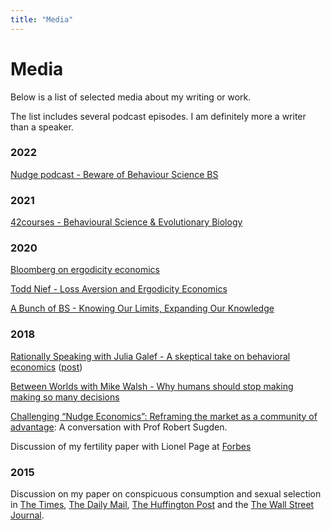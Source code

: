 ```yaml
---
title: "Media"
---
```


# Media

Below is a list of selected media about my writing or work.

The list includes several podcast episodes. I am definitely more a writer than a speaker.

### 2022

[Nudge podcast - Beware of Behaviour Science BS](https://www.nudgepodcast.com/podcast/episode/31c2d373/75-beware-of-behaviour-science-bs)

### 2021

[42courses - Behavioural Science & Evolutionary Biology](https://anchor.fm/42courses/episodes/Jason-Collins---Behavioural-Science--Evolutionary-Biology-epfoqs)

### 2020

[Bloomberg on ergodicity economics](https://www.bloomberg.com/news/articles/2020-12-11/everything-we-ve-learned-about-modern-economic-theory-is-wrong)

[Todd Nief - Loss Aversion and Ergodicity Economics](https://toddnief.com/jason-collins-interview/)

[A Bunch of BS - Knowing Our Limits, Expanding Our Knowledge](https://www.behaviorist.biz/bspodcast/jason-collins)

### 2018

[Rationally Speaking with Julia Galef - A skeptical take on behavioral economics](http://rationallyspeakingpodcast.org/219-a-skeptical-take-on-behavioral-economics-jason-collins/) ([post](/me-on-rationally-speaking-plus-some-additional-thoughts/))

[Between Worlds with Mike Walsh - Why humans should stop making making so many decisions](https://soundcloud.com/mikewalsh/jason-collins)

[Challenging “Nudge Economics”: Reframing the market as a community of advantage](https://www.themintmagazine.com/challenging-nudge-economics-reframing-the-market-as-a-community-of-advantage): A conversation with Prof Robert Sugden.

Discussion of my fertility paper with Lionel Page at [Forbes](https://www.forbes.com/sites/ebauer/2018/11/08/will-fertility-rebound-new-study-says-yes)

### 2015

Discussion on my paper on conspicuous consumption and sexual selection in [The Times](http://www.thetimes.co.uk/tto/science/article4453305.ece), [The Daily Mail](http://www.dailymail.co.uk/sciencetech/article-3100584/Peacocking-males-splash-cash-impress-women-help-boost-economy-Study-finds-link-sexual-selection-economic-growth.html), [The Huffington Post](http://www.huffingtonpost.com/rob-brooks/sexual-signalling-powers-_b_1845337.html) and the [The Wall Street Journal](http://online.wsj.com/article/SB10001424127887323551004578116903873762428.html).
